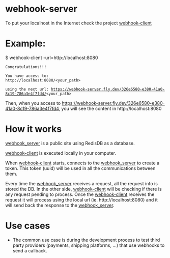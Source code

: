 # webhook-server

To put your localhost in the Internet check the project <a href="https://github.com/xegea/webhook_client">webhook-client</a>

# Example:

$ webhook-client -url=http://localhost:8080

<code>Congratulations!!!</code>

<code>You have access to: http://localhost:8080/<your_path></code>

<code>using the next url: https://webhook-server.fly.dev/326e6580-e380-41a0-8c19-786a3e4f7fd4/<your_path></code>



Then, when you access to https://webhook-server.fly.dev/326e6580-e380-41a0-8c19-786a3e4f7fd4, you will see the content in http://localhost:8080



# How it works
<a href="https://github.com/xegea/webhook_server">webhook_server</a> is a public site using RedisDB as a database.

<a href="https://github.com/xegea/webhook_client">webhook-client</a> is executed locally in your computer.

When <a href="https://github.com/xegea/webhook_client">webhook-client</a> starts, connects to the <a href="https://github.com/xegea/webhook_server">webhook_server</a> to create a token. This token (uuid) will be used in all the communications between them.

Every time the <a href="https://github.com/xegea/webhook_server">webhook_server</a> receives a request, all the request info is stored the DB. In the other side, <a href="https://github.com/xegea/webhook_client">webhook-client</a> will be checking if there is any request pending to process. Once the <a href="https://github.com/xegea/webhook_client">webhook-client</a> receives the request it will process using the local url (ie. http://localhost:8080) and it will send back the response to the <a href="https://github.com/xegea/webhook_server">webhook_server</a>.

# Use cases
- The common use case is during the development process to test third party providers (payments, shipping platforms, ...) that use webhooks to send a callback.
